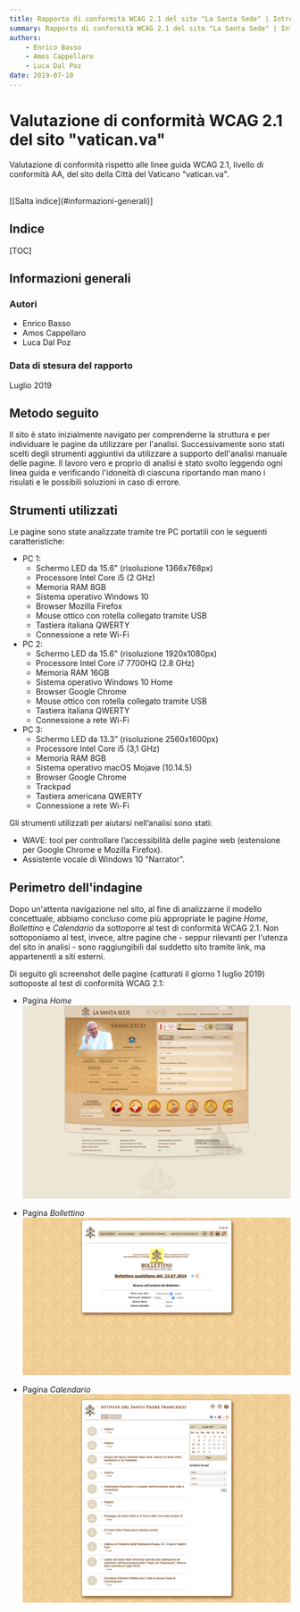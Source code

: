 ```yaml
---
title: Rapporto di conformità WCAG 2.1 del sito "La Santa Sede" | Introduzione
summary: Rapporto di conformità WCAG 2.1 del sito "La Santa Sede" | Introduzione.
authors:
    - Enrico Basso
    - Amos Cappellaro
    - Luca Dal Poz
date: 2019-07-10
---
```


# Valutazione di conformità WCAG 2.1 del sito "vatican.va"

Valutazione di conformità rispetto alle linee guida WCAG 2.1, livello di conformità AA, del sito della Città del Vaticano "vatican.va".

<br>
[[Salta indice](#informazioni-generali)]

## Indice

[TOC]

## Informazioni generali

### Autori

- Enrico Basso
- Amos Cappellaro
- Luca Dal Poz

### Data di stesura del rapporto

Luglio 2019

## Metodo seguito

Il sito è stato inizialmente navigato per comprenderne la struttura e per individuare le pagine da utilizzare per l'analisi. Successivamente sono stati scelti degli strumenti aggiuntivi da utilizzare a supporto dell'analisi manuale delle pagine. Il lavoro vero e proprio di analisi è stato svolto leggendo ogni linea guida e verificando l'idoneità di ciascuna riportando man mano i risulati e le possibili soluzioni in caso di errore.

## Strumenti utilizzati

Le pagine sono state analizzate tramite tre PC portatili con le seguenti caratteristiche:

- PC 1:
    - Schermo LED da 15.6" (risoluzione 1366x768px)
    - Processore Intel Core i5 (2 GHz)
    - Memoria RAM 8GB
    - Sistema operativo Windows 10
    - Browser Mozilla Firefox
    - Mouse ottico con rotella collegato tramite USB
    - Tastiera italiana QWERTY
    - Connessione a rete Wi-Fi
- PC 2:
    - Schermo LED da 15.6" (risoluzione 1920x1080px)
    - Processore Intel Core i7 7700HQ (2.8 GHz)
    - Memoria RAM 16GB
    - Sistema operativo Windows 10 Home
    - Browser Google Chrome
    - Mouse ottico con rotella collegato tramite USB
    - Tastiera italiana QWERTY
    - Connessione a rete Wi-Fi
- PC 3:
    - Schermo LED da 13.3” (risoluzione 2560x1600px)
    - Processore Intel Core i5 (3,1 GHz)
    - Memoria RAM 8GB
    - Sistema operativo macOS Mojave (10.14.5)
    - Browser Google Chrome
    - Trackpad
    - Tastiera americana QWERTY
    - Connessione a rete Wi-Fi

Gli strumenti utilizzati per aiutarsi nell’analisi sono stati:

- WAVE: tool per controllare l’accessibilità delle pagine web (estensione per Google Chrome e Mozilla Firefox).
- Assistente vocale di Windows 10 "Narrator".

## Perimetro dell'indagine

Dopo un'attenta navigazione nel sito, al fine di analizzarne il modello concettuale, abbiamo concluso come più appropriate le pagine *Home*, *Bollettino* e *Calendario* da sottoporre al test di conformità WCAG 2.1. Non sottoponiamo al test, invece, altre pagine che - seppur rilevanti per l'utenza del sito in analisi - sono raggiungibili dal suddetto sito tramite link, ma appartenenti a siti esterni.  

Di seguito gli screenshot delle pagine (catturati il giorno 1 luglio 2019) sottoposte al test di conformità WCAG 2.1:  

- Pagina *Home*
![Pagina home](img/home.png)

- Pagina *Bollettino*
![Pagina bollettino](img/bollettino.png)

- Pagina *Calendario*
![Pagina calendario](img/calendario.png)
